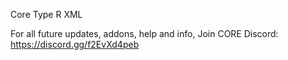 Core Type R XML

For all future updates, addons, help and info, Join CORE Discord:
https://discord.gg/f2EvXd4peb
